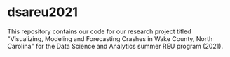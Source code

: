 # dsareu2021
This repository contains our code for our research project titled "Visualizing, Modeling and Forecasting Crashes in Wake County, North Carolina" for the Data Science and Analytics summer REU program (2021).
